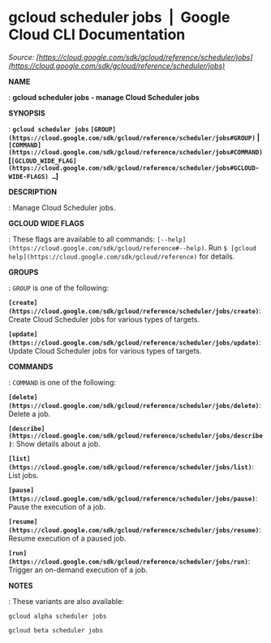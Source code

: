 # gcloud scheduler jobs  |  Google Cloud CLI Documentation

*Source: [https://cloud.google.com/sdk/gcloud/reference/scheduler/jobs](https://cloud.google.com/sdk/gcloud/reference/scheduler/jobs)*

**NAME**

: **gcloud scheduler jobs - manage Cloud Scheduler jobs**

**SYNOPSIS**

: **`gcloud scheduler jobs` `[GROUP](https://cloud.google.com/sdk/gcloud/reference/scheduler/jobs#GROUP)` | `[COMMAND](https://cloud.google.com/sdk/gcloud/reference/scheduler/jobs#COMMAND)` [`[GCLOUD_WIDE_FLAG](https://cloud.google.com/sdk/gcloud/reference/scheduler/jobs#GCLOUD-WIDE-FLAGS) …`]**

**DESCRIPTION**

: Manage Cloud Scheduler jobs.

**GCLOUD WIDE FLAGS**

: These flags are available to all commands: `[--help](https://cloud.google.com/sdk/gcloud/reference#--help)`.
Run `$ [gcloud help](https://cloud.google.com/sdk/gcloud/reference)` for details.

**GROUPS**

: ``GROUP`` is one of the following:

**`[create](https://cloud.google.com/sdk/gcloud/reference/scheduler/jobs/create)`**:
Create Cloud Scheduler jobs for various types of targets.

**`[update](https://cloud.google.com/sdk/gcloud/reference/scheduler/jobs/update)`**:
Update Cloud Scheduler jobs for various types of targets.

**COMMANDS**

: ``COMMAND`` is one of the following:

**`[delete](https://cloud.google.com/sdk/gcloud/reference/scheduler/jobs/delete)`**:
Delete a job.

**`[describe](https://cloud.google.com/sdk/gcloud/reference/scheduler/jobs/describe)`**:
Show details about a job.

**`[list](https://cloud.google.com/sdk/gcloud/reference/scheduler/jobs/list)`**:
List jobs.

**`[pause](https://cloud.google.com/sdk/gcloud/reference/scheduler/jobs/pause)`**:
Pause the execution of a job.

**`[resume](https://cloud.google.com/sdk/gcloud/reference/scheduler/jobs/resume)`**:
Resume execution of a paused job.

**`[run](https://cloud.google.com/sdk/gcloud/reference/scheduler/jobs/run)`**:
Trigger an on-demand execution of a job.

**NOTES**

: These variants are also available:

```
gcloud alpha scheduler jobs
```

```
gcloud beta scheduler jobs
```